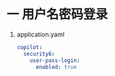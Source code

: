 # 一 用户名密码登录

1. application.yaml

   ```yaml
   copilot:
     security6:
       user-pass-login:
         enabled: true
   ```

   